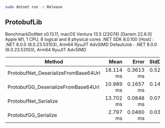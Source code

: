 ```sh
sudo dotnet run -c Release
```


## ProtobufLib
BenchmarkDotNet v0.13.11, macOS Ventura 13.5 (22G74) [Darwin 22.6.0]
Apple M1, 1 CPU, 8 logical and 8 physical cores
.NET SDK 8.0.100
[Host]     : .NET 8.0.0 (8.0.23.53103), Arm64 RyuJIT AdvSIMD
DefaultJob : .NET 8.0.0 (8.0.23.53103), Arm64 RyuJIT AdvSIMD

| Method                               | Mean      | Error     | StdDev    | Gen0      | Allocated  |
|------------------------------------- |----------:|----------:|----------:|----------:|-----------:|
| ProtobufNet_DeserializeFromBase64Url | 18.114 ms | 0.3613 ms | 0.5297 ms | 3843.7500 | 24240093 B |
| ProtobufGG_DeserializeFromBase64Url  | 10.989 ms | 0.1657 ms | 0.1469 ms | 4359.3750 | 27440948 B |
| ProtobufNet_Serialize                | 13.702 ms | 0.0848 ms | 0.0708 ms |         - |       38 B |
| ProtobufGG_Serialize                 |  2.797 ms | 0.0460 ms | 0.0384 ms |         - |        9 B |
